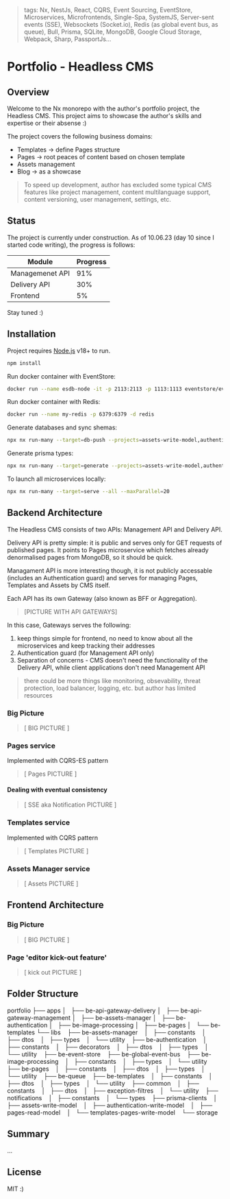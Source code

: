 > tags: Nx, NestJs, React, CQRS, Event Sourcing, EventStore, Microservices, Microfrontends, Single-Spa, SystemJS, Server-sent events (SSE), Websockets (Socket.io), Redis (as global event bus, as queue), Bull, Prisma, SQLite, MongoDB, Google Cloud Storage, Webpack, Sharp, PassportJs...

# Portfolio - Headless CMS

## Overview

Welcome to the Nx monorepo with the author's portfolio project, the Headless CMS. This project aims to showcase the author's skills and expertise or their absense :)

The project covers the following business domains:

- Templates -> define Pages structure
- Pages -> root peaces of content based on chosen template
- Assets management
- Blog -> as a showcase

> To speed up development, author has excluded some typical CMS features like project management, content multilanguage support, content versioning, user management, settings, etc.

## Status

The project is currently under construction. As of 10.06.23 (day 10 since I started code writing), the progress is follows:

| Module          | Progress |
| --------------- | -------- |
| Managemenet API | 91%      |
| Delivery API    | 30%      |
| Frontend        | 5%       |

Stay tuned :)

## Installation

Project requires [Node.js](https://nodejs.org/) v18+ to run.

```sh
npm install
```

Run docker container with EventStore:

```sh
docker run --name esdb-node -it -p 2113:2113 -p 1113:1113 eventstore/eventstore:22.10.1-alpha-arm64v8 --insecure --run-projections=All --enable-atom-pub-over-http
```

Run docker container with Redis:

```sh
docker run --name my-redis -p 6379:6379 -d redis
```

Generate databases and sync shemas:

```sh
npx nx run-many --target=db-push --projects=assets-write-model,authentication-write-model,pages-read-model,templates-pages-write-model --parallel=4
```

Generate prisma types:

```sh
npx nx run-many --target=generate --projects=assets-write-model,authentication-write-model,pages-read-model,templates-pages-write-model --parallel=4
```

To launch all microservices locally:

```sh
npx nx run-many --target=serve --all --maxParallel=20
```

## Backend Architecture

The Headless CMS consists of two APIs: Management API and Delivery API.

Delivery API is pretty simple: it is public and serves only for GET requests of published pages. It points to Pages microservice which fetches already denormalised pages from MongoDB, so it should be quick.

Managament API is more interesting though, it is not publicly accessable (includes an Authentication guard) and serves for managing Pages, Templates and Assets by CMS itself.

Each API has its own Gateway (also known as BFF or Aggregation).

> [PICTURE WITH API GATEWAYS]

In this case, Gateways serves the following:

1. keep things simple for frontend, no need to know about all the microservices and keep tracking their addresses
2. Authentication guard (for Management API only)
3. Separation of concerns - CMS doesn't need the functionality of the Delivery API, while client applications don't need Management API

> there could be more things like monitoring, obsevability, threat protection, load balancer, logging, etc. but author has limited resources

### Big Picture

> [ BIG PICTURE ]

### Pages service

Implemented with CQRS-ES pattern

> [ Pages PICTURE ]

#### Dealing with eventual consistency

> [ SSE aka Notification PICTURE ]

### Templates service

Implemented with CQRS pattern

> [ Templates PICTURE ]

### Assets Manager service

> [ Assets PICTURE ]

## Frontend Architecture

### Big Picture

> [ BIG PICTURE ]

### Page 'editor kick-out feature'

> [ kick out PICTURE ]

## Folder Structure

portfolio
├── apps
│   ├── be-api-gateway-delivery
│   ├── be-api-gateway-management
│   ├── be-assets-manager
│   ├── be-authentication
│   ├── be-image-processing
│   ├── be-pages
│   └── be-templates
└── libs
   ├── be-assets-manager
   │   ├── constants
   │   ├── dtos
   │   ├── types
   │   └── utility
   ├── be-authentication
   │   ├── constants
   │   ├── decorators
   │   ├── dtos
   │   ├── types
   │   └── utility
   ├── be-event-store
   ├── be-global-event-bus
   ├── be-image-processing
   │   ├── constants
   │   ├── types
   │   └── utility
   ├── be-pages
   │   ├── constants
   │   ├── dtos
   │   ├── types
   │   └── utility
   ├── be-queue
   ├── be-templates
   │   ├── constants
   │   ├── dtos
   │   ├── types
   │   └── utility
   ├── common
   │   ├── constants
   │   ├── dtos
   │   ├── exception-filtres
   │   └── utility
   ├── notifications
   │   ├── constants
   │   └── types
   ├── prisma-clients
   │   ├── assets-write-model
   │   ├── authentication-write-model
   │   ├── pages-read-model
   │   └── templates-pages-write-model
   └── storage

## Summary

...

## License

MIT :)
